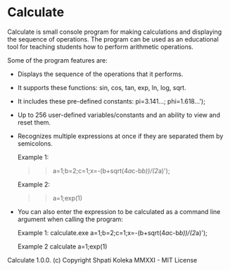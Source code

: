 # Calculate
Calculate is small console program for making calculations and displaying the sequence of operations.
The program can be used as an educational tool for teaching students how to perform arithmetic operations.  

Some of the program features are:
- Displays the sequence of the operations that it performs.
- It supports these functions: sin, cos, tan, exp, ln, log, sqrt.
- It includes these pre-defined constants: pi=3.141...; phi=1.618...');
- Up to 256 user-defined variables/constants and an ability to view and reset them. 
- Recognizes multiple expressions at once if they are separated them by semicolons.
  
  Example 1: 
  >> a=1;b=2;c=1;x=-(b+sqrt(4*a*c-b*b))/(2*a)');
  
  Example 2:
  >> a=1;exp(1)

- You can also enter the expression to be calculated as a command line argument when calling the program:

  Example 1:
  calculate.exe a=1;b=2;c=1;x=-(b+sqrt(4*a*c-b*b))/(2*a)');

  Example 2
  calculate a=1;exp(1)


Calculate 1.0.0. (c) Copyright Shpati Koleka MMXXI - MIT License
